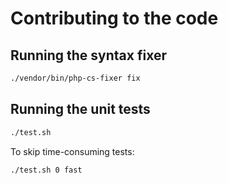 # Contributing to the code

## Running the syntax fixer

```bash
./vendor/bin/php-cs-fixer fix
```

## Running the unit tests

```bash
./test.sh
```

To skip time-consuming tests:

```bash
./test.sh 0 fast
```

